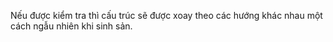 Nếu được kiểm tra thì cấu trúc sẽ được xoay theo các hướng khác nhau một cách ngẫu nhiên khi sinh sản.
